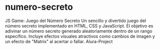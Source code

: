 # numero-secreto
JS Game: Juego del Número Secreto Un sencillo y divertido juego del número secreto implementado en HTML, CSS y JavaScript. El objetivo es adivinar un número secreto generado aleatoriamente dentro de un rango específico. Incluye efectos visuales atractivos como cambios de imagen y un efecto de "Matrix" al acertar o fallar. Alura-Project
